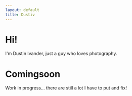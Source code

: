 ```yaml
---
layout: default
title: Dustiv
---
```


# Hi!

 I'm Dustin Ivander, just a guy who loves photography.

# Comingsoon

 Work in progress... there are still a lot I have to put and fix!